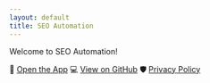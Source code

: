 ```yaml
---
layout: default
title: SEO Automation
---
```


Welcome to SEO Automation!

🚀 [Open the App](https://seo-automation.streamlit.app)
💻 [View on GitHub](https://github.com/ilarionkuleshov/seo-automation)
🛡️ [Privacy Policy](/seo-automation/privacy-policy)

